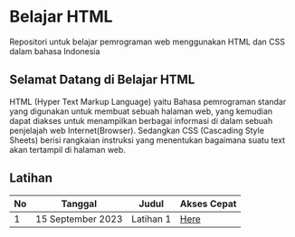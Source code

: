 # Belajar HTML
Repositori untuk belajar pemrograman web menggunakan HTML dan CSS dalam bahasa Indonesia

## Selamat Datang di Belajar HTML
HTML (Hyper Text Markup Language) yaitu Bahasa pemrograman standar yang digunakan untuk membuat sebuah halaman web, yang kemudian dapat diakses untuk menampilkan berbagai informasi di dalam sebuah penjelajah web Internet(Browser). Sedangkan CSS (Cascading Style Sheets) berisi rangkaian instruksi yang menentukan bagaimana suatu text akan tertampil di halaman web. 

## Latihan
|No | Tanggal | Judul | Akses Cepat |
|--------|--------|--------|--------|
|1|15 September 2023| Latihan 1|[Here](latihan-1.html) |
